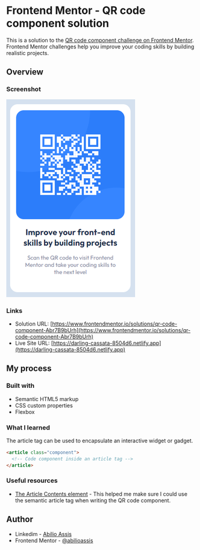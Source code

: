 # Frontend Mentor - QR code component solution

This is a solution to the [QR code component challenge on Frontend Mentor](https://www.frontendmentor.io/challenges/qr-code-component-iux_sIO_H). Frontend Mentor challenges help you improve your coding skills by building realistic projects. 

## Overview

### Screenshot

![](./images/screenshot.png)

### Links

- Solution URL: [https://www.frontendmentor.io/solutions/qr-code-component-Abr7B9bUrh](https://www.frontendmentor.io/solutions/qr-code-component-Abr7B9bUrh)
- Live Site URL: [https://darling-cassata-8504d6.netlify.app](https://darling-cassata-8504d6.netlify.app)

## My process

### Built with

- Semantic HTML5 markup
- CSS custom properties
- Flexbox

### What I learned

The article tag can be used to encapsulate an interactive widget or gadget.

```html
<article class="component">
  <!-- Code component inside an article tag -->
</article>
```

### Useful resources

- [The Article Contents element](https://developer.mozilla.org/en-US/docs/Web/HTML/Element/article) - This helped me make sure I could use the semantic article tag when writing the QR code component.

## Author

- Linkedim - [Abilio Assis](https://www.linkedin.com/in/abilio-assis/)
- Frontend Mentor - [@abilioassis](https://www.frontendmentor.io/profile/abilioassis)






